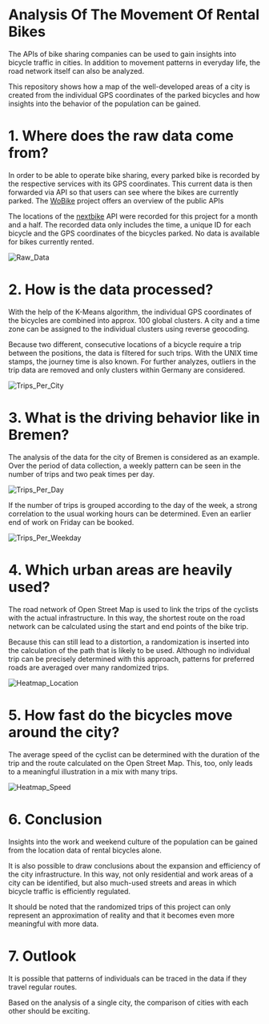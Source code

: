 # Analysis Of The Movement Of Rental Bikes

The APIs of bike sharing companies can be used to gain insights into bicycle traffic in cities. In addition to movement patterns in everyday life, the road network itself can also be analyzed.

This repository shows how a map of the well-developed areas of a city is created from the individual GPS coordinates of the parked bicycles and how insights into the behavior of the population can be gained.


# 1. Where does the raw data come from?

In order to be able to operate bike sharing, every parked bike is recorded by the respective services with its GPS coordinates. This current data is then forwarded via API so that users can see where the bikes are currently parked.
The [WoBike](https://github.com/ubahnverleih/WoBike) project offers an overview of the public APIs

The locations of the [nextbike](https://www.nextbike.de/) API were recorded for this project for a month and a half. The recorded data only includes the time, a unique ID for each bicycle and the GPS coordinates of the bicycles parked. No data is available for bikes currently rented.

![Raw_Data](/build/Raw_Data_Table.png)


# 2. How is the data processed?

With the help of the K-Means algorithm, the individual GPS coordinates of the bicycles are combined into approx. 100 global clusters. A city and a time zone can be assigned to the individual clusters using reverse geocoding.

Because two different, consecutive locations of a bicycle require a trip between the positions, the data is filtered for such trips. With the UNIX time stamps, the journey time is also known.
For further analyzes, outliers in the trip data are removed and only clusters within Germany are considered.

![Trips_Per_City](/build/35/Trips_Per_City.png)


# 3. What is the driving behavior like in Bremen?

The analysis of the data for the city of Bremen is considered as an example. Over the period of data collection, a weekly pattern can be seen in the number of trips and two peak times per day.

![Trips_Per_Day](/build/35/Trips_Distribution_Bremen.png)

If the number of trips is grouped according to the day of the week, a strong correlation to the usual working hours can be determined. Even an earlier end of work on Friday can be booked.

![Trips_Per_Weekday](/build/35/Trips_Weekday_Bremen.png)


# 4. Which urban areas are heavily used?

The road network of Open Street Map is used to link the trips of the cyclists with the actual infrastructure. In this way, the shortest route on the road network can be calculated using the start and end points of the bike trip.

Because this can still lead to a distortion, a randomization is inserted into the calculation of the path that is likely to be used.
Although no individual trip can be precisely determined with this approach, patterns for preferred roads are averaged over many randomized trips. 

![Heatmap_Location](/build/35/Heatmap_Location_Bremen.png)


# 5. How fast do the bicycles move around the city?

The average speed of the cyclist can be determined with the duration of the trip and the route calculated on the Open Street Map. This, too, only leads to a meaningful illustration in a mix with many trips.

![Heatmap_Speed](/build/35/Heatmap_Speed_Bremen.png)


# 6. Conclusion

Insights into the work and weekend culture of the population can be gained from the location data of rental bicycles alone.

It is also possible to draw conclusions about the expansion and efficiency of the city infrastructure.
In this way, not only residential and work areas of a city can be identified, but also much-used streets and areas in which bicycle traffic is efficiently regulated.

It should be noted that the randomized trips of this project can only represent an approximation of reality and that it becomes even more meaningful with more data. 


# 7. Outlook

It is possible that patterns of individuals can be traced in the data if they travel regular routes.

Based on the analysis of a single city, the comparison of cities with each other should be exciting.




